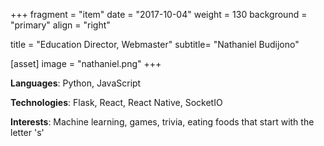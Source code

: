 +++
fragment = "item"
date = "2017-10-04"
weight = 130
background = "primary"
align = "right"

title = "Education Director, Webmaster"
subtitle= "Nathaniel Budijono"

[asset]
  image = "nathaniel.png"
+++

**Languages**: Python, JavaScript

**Technologies**: Flask, React, React Native, SocketIO

**Interests**: Machine learning, games, trivia, eating foods that start with the letter 's'

